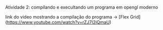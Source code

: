 Atividade 2: compílando e execultando um programa em opengl moderno

link do video mostrando a compilação do programa -> [Flex Grid] (https://www.youtube.com/watch?v=rZJ7I2iQmaU)
